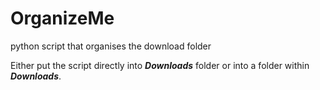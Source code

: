 # OrganizeMe
python script that organises the download folder

Either put the script directly into __*Downloads*__ folder or into a folder within __*Downloads*__.
